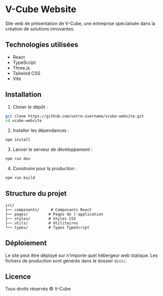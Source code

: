 # V-Cube Website

Site web de présentation de V-Cube, une entreprise spécialisée dans la création de solutions innovantes.

## Technologies utilisées

- React
- TypeScript
- Three.js
- Tailwind CSS
- Vite

## Installation

1. Cloner le dépôt :
```bash
git clone https://github.com/votre-username/vcube-website.git
cd vcube-website
```

2. Installer les dépendances :
```bash
npm install
```

3. Lancer le serveur de développement :
```bash
npm run dev
```

4. Construire pour la production :
```bash
npm run build
```

## Structure du projet

```
src/
├── components/     # Composants React
├── pages/         # Pages de l'application
├── styles/        # Styles CSS
├── utils/         # Utilitaires
└── types/         # Types TypeScript
```

## Déploiement

Le site peut être déployé sur n'importe quel hébergeur web statique. Les fichiers de production sont générés dans le dossier `dist/`.

## Licence

Tous droits réservés © V-Cube 